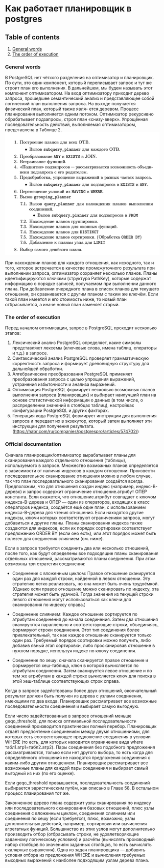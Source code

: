 # Как работает планировщик в postgres

## Table of contents
1. [General words](#general-words)
2. [The order of execution](#the-order-of-execution)

### General words
В PostgreSQL нет чёткого разделения на оптимизатор и планировщик. По сути, это один компонент, который переписывает запрос и тут же строит план его выполнения. 
В дальнейшем, мы будем называть этот компонент оптимизатором.
На вход оптимизатору приходит дерево запроса, прошедшее семантический анализ и представляющее собой логический план выполнения запроса. 
На выходе получается физический план, который также явля- ется деревом.
Процесс планирования выполняется одним потоком. Оптимизатор рекурсивно обрабатывает подзапросы, строя план «cнизу-вверх». 
Упрощённая последовательность действий, выполняемая оптимизатором, представлена в Таблице 2. 
![alt-text](img.png)

При нахождении планов для каждого отношения, как исходного, так и того, которое встречается в качестве промежуточного 
результата при выполнении запроса, оптимизатор сохраняет несколько планов. 
Планы идентифицируются ключами (структура PathKey), которые содержат информацию о порядке записей, получаемом при выполнении данного плана. 
При добавлении очередного плана в список планов для текущего отношения, он сравнивается с другим планом с таким же ключём. 
Если такой план имеется и его стоимость ниже, то новый план отбрасывается, а иначе новый план заменяет старый.

### The order of execution
Перед началом оптимизации, запрос в PostgreSQL проходит несколько этапов:
1. Лексический анализ PostgreSQL определяет, какие символы представляют лексемы (ключевые слова, имена таблиц, операторы и т.д.) в запросе.
2. Синтаксический анализ PostgreSQL проверяет грамматическую корректность запроса и формирует древовидную структуру для дальнейшей обработки.
3. Алгебраические преобразования PostgreSQL применяет преобразования запроса с целью упрощения выражений, устранения избыточности и анализа выражений.
4. Оптимизация PostgreSQL формирует несколько возможных планов выполнения запроса (планировщик) и выбирает наилучший план на основе статистической информации о данных (в том числе, о распределении значений в столбцах таблиц), настройках конфигурации PostgreSQL и других факторах.
5. Генерация кода PostgreSQL формирует инструкции для выполнения запроса и передает их в экзекутор, который затем выполняет эти инструкции для получения результата.
   (https://habr.com/ru/companies/postgrespro/articles/574702/)

### Official documentation
Сначала планировщик/оптимизатор вырабатывает планы для сканирования каждого отдельного отношения (таблицы), используемого в запросе. 
Множество возможных планов определяется в зависимости от наличия индексов в каждом отношении. 
Произвести последовательное сканирование отношения можно в любом случае, так что план последовательного сканирования создаётся всегда. 
Предположим, что для отношения создан индекс (например, индекс-B-дерево) и запрос содержит ограничение отношение.атрибут ОПЕР константа. 
Если окажется, что отношение.атрибут совпадает с ключом индекса-B-дерева и ОПЕР — один из операторов, входящих в класс операторов индекса, 
создаётся ещё один план, c использованием индекса-B-дерева для чтения отношения. 
Если находятся другие индексы, ключи которых соответствуют ограничениям запроса, могут добавиться и другие планы. 
Планы сканирования индекса также создаются для индексов, если их порядок сортировки соответствует предложению ORDER BY (если оно есть), 
или этот порядок может быть полезен для соединения слиянием (см. ниже).

Если в запросе требуется соединить два или несколько отношений, после того, как будут определены все подходящие планы 
сканирования отдельных отношений, рассматриваются планы соединения. При этом возможны три стратегии соединения:

- Cоединение с вложенным циклом: Правое отношение сканируется один раз для каждой строки, найденной в левом отношении. Эту стратегию легко реализовать, но она может быть очень трудоёмкой. (Однако если правое отношение можно сканировать по индексу, эта стратегия может быть удачной. Тогда значения из текущей строки левого отношения могут использоваться как ключи для сканирования по индексу справа.)

- Cоединение слиянием: Каждое отношение сортируется по атрибутам соединения до начала соединения. Затем два отношения сканируются параллельно и соответствующие строки, объединяясь, формируют строки соединения. Этот тип соединения более привлекательный, так как каждое отношение сканируется только один раз. Требуемый порядок сортировки можно получить, либо добавив явный этап сортировки, либо просканировав отношение в нужном порядке, используя индекс по ключу соединения.

- Cоединение по хешу: сначала сканируется правое отношение и формируется хеш-таблица, ключ в которой вычисляется по атрибутам соединения. Затем сканируется левое отношение и по тем же атрибутам в каждой строке вычисляется ключ для поиска в этой хеш-таблице соответствующих строк справа.

Когда в запросе задействованы более двух отношений, окончательный результат должен быть получен из дерева с узлами соединения, имеющими по два входа. 
Планировщик рассматривает все возможные последовательности соединения и выбирает самую выгодную.

Если число задействованных в запросе отношений меньше geqo_threshold, для поиска оптимальной последовательности соединений производится практически полный перебор. 
Планировщик отдаёт предпочтение соединениям между двумя отношениями, для которых есть соответствующее
предложение соединения в условии WHERE (то есть, для которых находится ограничение вида where табл1.атр1=табл2.атр2). 
Пары соединения без подобного предложения рассматриваются, только если нет другого выбора, то есть когда для определённого отношения не находятся предложения соединения с каким-либо другим отношением. 
Планировщик рассматривает все возможные планы для каждой пары соединения и выбирает самый выгодный из них (по его оценке).

Если geqo_threshold превышается, последовательность соединений выбирается эвристическим путём, как описано в Главе 58. 
В остальном процесс планирования тот же.

Законченное дерево плана содержит узлы сканирования по индексу или последовательного сканирования базовых отношений, 
плюс узлы соединения с вложенным циклом, соединения слиянием или соединения по хешу (если требуется), плюс, возможно, 
узлы дополнительных действий, например, сортировки или вычисления агрегатных функций. 
Большинство из этих узлов могут дополнительно производить отбор (отбрасывать строки, не удовлетворяющие заданному логическому условию) 
и расчёты (вычислять производный набор столбцов по значениям заданных столбцов, то есть вычислять скалярные выражения). 
Одна из задач планировщика — добавить условия отбора из предложения WHERE и вычисления требуемых выходных выражений к наиболее 
подходящим узлам дерева плана.